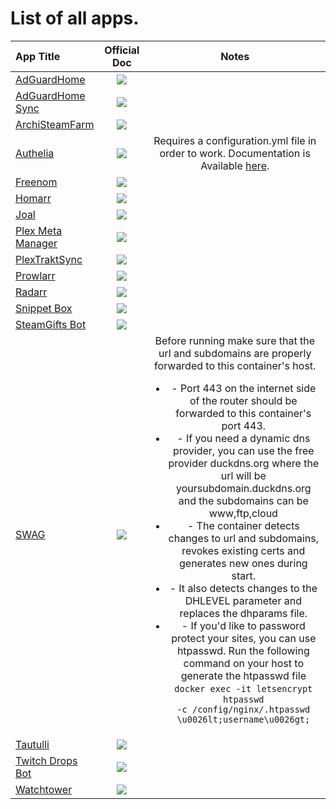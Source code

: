 # List of all apps.

|App Title|Official<br>Doc|Notes|
|:--------|:-------------:|:--------:|
|[AdGuardHome](https://adguard.com/en/adguard-home/overview.html)|[![](https://raw.githubusercontent.com/pi-hosted/pi-hosted/master/build/images/blue_doc_icon.png)](https://github.com/AdguardTeam/AdGuardHome/wiki/Docker)|
|[AdGuardHome Sync](https://github.com/bakito/adguardhome-sync)|[![](https://raw.githubusercontent.com/pi-hosted/pi-hosted/master/build/images/blue_doc_icon.png)](https://github.com/linuxserver/docker-adguardhome-sync#usage)|
|[ArchiSteamFarm](https://github.com/JustArchiNET/ArchiSteamFarm)|[![](https://raw.githubusercontent.com/pi-hosted/pi-hosted/master/build/images/blue_doc_icon.png)](https://github.com/JustArchiNET/ArchiSteamFarm/wiki/Docker)|
|[Authelia](https://www.authelia.com)|[![](https://raw.githubusercontent.com/pi-hosted/pi-hosted/master/build/images/blue_doc_icon.png)](https://www.authelia.com/configuration/prologue/introduction)|Requires a configuration.yml file in order to work. Documentation is Available <a href='https://www.authelia.com/integration/deployment/introduction/'>here</a>.|
|[Freenom](https://github.com/luolongfei/freenom)|[![](https://raw.githubusercontent.com/pi-hosted/pi-hosted/master/build/images/blue_doc_icon.png)](https://hub.docker.com/r/luolongfei/freenom)|
|[Homarr](https://github.com/ajnart/homarr)|[![](https://raw.githubusercontent.com/pi-hosted/pi-hosted/master/build/images/blue_doc_icon.png)](https://homarr.vercel.app/docs/introduction/installation#-installation-using-docker)|
|[Joal](https://github.com/anthonyraymond/joal)|[![](https://raw.githubusercontent.com/pi-hosted/pi-hosted/master/build/images/blue_doc_icon.png)](https://github.com/anthonyraymond/joal#2-run-with-docker)|
|[Plex Meta Manager](https://github.com/meisnate12/Plex-Meta-Manager)|[![](https://raw.githubusercontent.com/pi-hosted/pi-hosted/master/build/images/blue_doc_icon.png)](https://metamanager.wiki/en/latest/home/guides/docker.html)|
|[PlexTraktSync](https://github.com/Taxel/PlexTraktSync)|[![](https://raw.githubusercontent.com/pi-hosted/pi-hosted/master/build/images/blue_doc_icon.png)](https://github.com/Taxel/PlexTraktSync#docker-compose)|
|[Prowlarr](https://prowlarr.com)|[![](https://raw.githubusercontent.com/pi-hosted/pi-hosted/master/build/images/blue_doc_icon.png)](https://hotio.dev/containers/prowlarr)|
|[Radarr](https://radarr.video)|[![](https://raw.githubusercontent.com/pi-hosted/pi-hosted/master/build/images/blue_doc_icon.png)](https://hotio.dev/containers/radarr)|
|[Snippet Box](https://github.com/pawelmalak/snippet-box)|[![](https://raw.githubusercontent.com/pi-hosted/pi-hosted/master/build/images/blue_doc_icon.png)](https://github.com/pawelmalak/snippet-box#with-docker)|
|[SteamGifts Bot](https://github.com/mcinj/steamgifts-bot)|[![](https://raw.githubusercontent.com/pi-hosted/pi-hosted/master/build/images/blue_doc_icon.png)](https://github.com/mcinj/steamgifts-bot#docker)|
|[SWAG](https://github.com/linuxserver/docker-swag)|[![](https://raw.githubusercontent.com/pi-hosted/pi-hosted/master/build/images/blue_doc_icon.png)](https://docs.linuxserver.io/images/docker-swag)|Before running make sure that the url and subdomains are properly forwarded to this container's host.<ul><li>- Port 443 on the internet side of the router should be forwarded to this container's port 443.</li><li>- If you need a dynamic dns provider, you can use the free provider duckdns.org where the url will be yoursubdomain.duckdns.org and the subdomains can be www,ftp,cloud</li><li>- The container detects changes to url and subdomains, revokes existing certs and generates new ones during start.</li><li>- It also detects changes to the DHLEVEL parameter and replaces the dhparams file.</li><li>- If you'd like to password protect your sites, you can use htpasswd. Run the following command on your host to generate the htpasswd file <code>docker exec -it letsencrypt htpasswd -c /config/nginx/.htpasswd \u0026lt;username\u0026gt;</code>|
|[Tautulli](https://tautulli.com)|[![](https://raw.githubusercontent.com/pi-hosted/pi-hosted/master/build/images/blue_doc_icon.png)](https://hotio.dev/containers/tautulli)|
|[Twitch Drops Bot](https://github.com/TychoTheTaco/Twitch-Drops-Bot)|[![](https://raw.githubusercontent.com/pi-hosted/pi-hosted/master/build/images/blue_doc_icon.png)](https://github.com/TychoTheTaco/Twitch-Drops-Bot#docker)|
|[Watchtower](https://containrrr.dev/watchtower)|[![](https://raw.githubusercontent.com/pi-hosted/pi-hosted/master/build/images/blue_doc_icon.png)](https://containrrr.dev/watchtower/usage-overview)|
